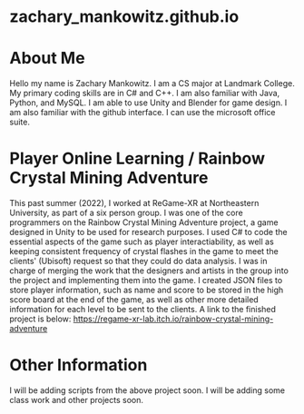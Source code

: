 # zachary_mankowitz.github.io

# About Me
Hello my name is Zachary Mankowitz. I am a CS major at Landmark College.
My primary coding skills are in C# and C++. I am also familiar with Java, Python, and MySQL.
I am able to use Unity and Blender for game design. I am also familiar with the github interface.
I can use the microsoft office suite.

# Player Online Learning / Rainbow Crystal Mining Adventure
This past summer (2022), I worked at ReGame-XR at Northeastern University, as part of a six person group.
I was one of the core programmers on the Rainbow Crystal Mining Adventure project, a game designed in Unity to be used for research purposes.
I used C# to code the essential aspects of the game such as player interactiability,
as well as keeping consistent frequency of crystal flashes in the game to meet the clients' (Ubisoft) request so that they could do data analysis.
I was in charge of merging the work that the designers and artists in the group into the project and implementing them into the game.
I created JSON files to store player information, such as name and score to be stored in the high score board at the end of the game,
as well as other more detailed information for each level to be sent to the clients.
A link to the finished project is below:
https://regame-xr-lab.itch.io/rainbow-crystal-mining-adventure

# Other Information
I will be adding scripts from the above project soon.
I will be adding some class work and other projects soon.
